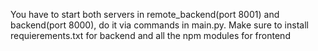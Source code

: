 You have to start both servers in remote_backend(port 8001) and backend(port 8000), do it via commands in main.py.
Make sure to install requierements.txt for backend and all the npm modules for frontend
